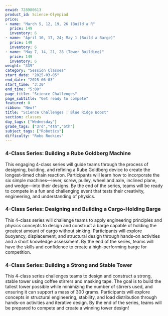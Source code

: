 ```yaml
---
ecwid: 728980613
product_id: Science-Olympiad
price:
- name: "March 5, 12, 19, 26 (Build a R"
  price: 149
  inventory: 6
- name: "April 10, 17, 24; May 1 (Build a Barge)"
  price: 149
  inventory: 6
- name: "May 7, 14, 21, 28 (Tower Building)"
  price: 149
  inventory: 6
weight: "339"
category: "Session Classes"
start_date: "2025-03-05"
end_date: "2025-06-03"
start_time: "3:30"
end_time: "5:00"
page_title: "Science Challenges"
page_subtitle: "Get ready to compete"
featured: 0
ribbon: "New!"
title: "Science Challenges | Blue Ridge Boost"
section: classes
day_tags: ["Wednesday"]
grade_tags: ["3rd","4th","5th"]
subject_tags: ["Robotics"]
difficulty: "Robo Rookies"
---
```

<h3>4-Class Series: Building a Rube Goldberg Machine</h3> <p>This engaging 4-class series will guide teams through the process of designing, building, and refining a Rube Goldberg device to create the longest-timed chain reaction. Participants will learn how to incorporate the six simple machines—lever, screw, pulley, wheel and axle, inclined plane, and wedge—into their designs. By the end of the series, teams will be ready to compete in a fun and challenging event that tests their creativity, engineering, and understanding of physics.</p><h3>4-Class Series: Designing and Building a Cargo-Holding Barge</h3> <p>This 4-class series will challenge teams to apply engineering principles and physics concepts to design and construct a barge capable of holding the greatest amount of cargo without sinking. Participants will explore buoyancy, displacement, and structural design through hands-on activities and a short knowledge assessment. By the end of the series, teams will have the skills and confidence to create a high-performing barge for competition.</p><h3>4-Class Series: Building a Strong and Stable Tower</h3> <p>This 4-class series challenges teams to design and construct a strong, stable tower using coffee stirrers and masking tape. The goal is to build the tallest tower possible while minimizing the number of stirrers used, and ensuring it can support a mass of 300 grams. Participants will explore concepts in structural engineering, stability, and load distribution through hands-on activities and iterative design. By the end of the series, teams will be prepared to compete and create a winning tower design!</p>
